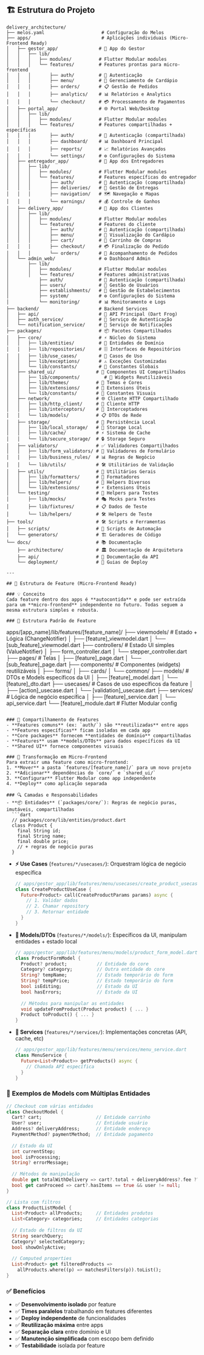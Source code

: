## 🏗️ Estrutura do Projeto

```
delivery_architecture/
├── melos.yaml                     # Configuração do Melos
├── apps/                          # Aplicações individuais (Micro-Frontend Ready)
│   ├── gestor_app/               # 📱 App do Gestor
│   │   ├── lib/
│   │   │   ├── modules/          # Flutter Modular modules
│   │   │   └── features/         # Features prontas para micro-frontend
│   │   │       ├── auth/         # 🔐 Autenticação
│   │   │       ├── menu/         # 🍕 Gerenciamento de Cardápio
│   │   │       ├── orders/       # 📋 Gestão de Pedidos
│   │   │       ├── analytics/    # 📊 Relatórios e Analytics
│   │   │       └── checkout/     # 💳 Processamento de Pagamentos
│   ├── portal_app/               # 🌐 Portal Web/Desktop
│   │   ├── lib/
│   │   │   ├── modules/          # Flutter Modular modules
│   │   │   └── features/         # Features compartilhadas + específicas
│   │   │       ├── auth/         # 🔐 Autenticação (compartilhada)
│   │   │       ├── dashboard/    # 📊 Dashboard Principal
│   │   │       ├── reports/      # 📈 Relatórios Avançados
│   │   │       └── settings/     # ⚙️ Configurações do Sistema
│   ├── entregador_app/           # 🛵 App dos Entregadores
│   │   ├── lib/
│   │   │   ├── modules/          # Flutter Modular modules
│   │   │   └── features/         # Features específicas do entregador
│   │   │       ├── auth/         # 🔐 Autenticação (compartilhada)
│   │   │       ├── deliveries/   # 🚚 Gestão de Entregas
│   │   │       ├── navigation/   # 🗺️ Navegação e Mapas
│   │   │       └── earnings/     # 💰 Controle de Ganhos
│   ├── delivery_app/             # 🍕 App dos Clientes
│   │   ├── lib/
│   │   │   ├── modules/          # Flutter Modular modules
│   │   │   └── features/         # Features do cliente
│   │   │       ├── auth/         # 🔐 Autenticação (compartilhada)
│   │   │       ├── menu/         # 🍕 Visualização do Cardápio
│   │   │       ├── cart/         # 🛒 Carrinho de Compras
│   │   │       ├── checkout/     # 💳 Finalização do Pedido
│   │   │       └── orders/       # 📱 Acompanhamento de Pedidos
│   └── admin_web/                # ⚙️ Dashboard Admin
│       ├── lib/
│       │   ├── modules/          # Flutter Modular modules
│       │   └── features/         # Features administrativas
│           ├── auth/             # 🔐 Autenticação (compartilhada)
│           ├── users/            # 👥 Gestão de Usuários
│           ├── establishments/   # 🏪 Gestão de Estabelecimentos
│           ├── system/           # ⚙️ Configurações do Sistema
│           └── monitoring/       # 📊 Monitoramento e Logs
├── backend/                      # Backend Services
│   ├── api/                      # 🔌 API Principal (Dart Frog)
│   ├── auth_service/             # 🔐 Serviço de Autenticação
│   └── notification_service/     # 📧 Serviço de Notificações
├── packages/                     # 📦 Pacotes Compartilhados
│   ├── core/                     # ⚡ Núcleo do Sistema
│   │   ├── lib/entities/         # 🎯 Entidades de Domínio
│   │   ├── lib/repositories/     # 🗄️ Interfaces de Repositórios
│   │   ├── lib/use_cases/        # 💼 Casos de Uso
│   │   ├── lib/exceptions/       # ⚠️ Exceções Customizadas
│   │   └── lib/constants/        # 📌 Constantes Globais
│   ├── shared_ui/               # 🎨 Componentes UI Compartilhados
│   │   ├── lib/components/         # 🧩 Widgets Reutilizáveis
│   │   ├── lib/themes/          # 🎨 Temas e Cores
│   │   ├── lib/extensions/      # 🔧 Extensions Úteis
│   │   └── lib/constants/       # 📐 Constantes Visuais
│   ├── network/                 # 🌐 Cliente HTTP Compartilhado
│   │   ├── lib/http_client/     # 📡 Cliente HTTP
│   │   ├── lib/interceptors/    # 🔄 Interceptadores
│   │   └── lib/models/          # 📋 DTOs de Rede
│   ├── storage/                 # 💾 Persistência Local
│   │   ├── lib/local_storage/   # 📱 Storage Local
│   │   ├── lib/cache/           # ⚡ Sistema de Cache
│   │   └── lib/secure_storage/  # 🔒 Storage Seguro
│   ├── validators/              # ✅ Validadores Compartilhados
│   │   ├── lib/form_validators/ # 📝 Validadores de Formulário
│   │   ├── lib/business_rules/  # 📊 Regras de Negócio
│   │   └── lib/utils/           # 🛠️ Utilitários de Validação
│   ├── utils/                   # 🔧 Utilitários Gerais
│   │   ├── lib/formatters/      # 📝 Formatadores
│   │   ├── lib/helpers/         # 🤝 Helpers Diversos
│   │   └── lib/extensions/      # ⚡ Extensions Úteis
│   └── testing/                 # 🧪 Helpers para Testes
│       ├── lib/mocks/           # 🎭 Mocks para Testes
│       ├── lib/fixtures/        # 📋 Dados de Teste
│       └── lib/helpers/         # 🛠️ Helpers de Teste
├── tools/                       # 🛠️ Scripts e Ferramentas
│   ├── scripts/                 # 📜 Scripts de Automação
│   └── generators/              # 🏗️ Geradores de Código
└── docs/                        # 📚 Documentação
    ├── architecture/            # 🏛️ Documentação de Arquitetura
    ├── api/                     # 📖 Documentação da API
    └── deployment/              # 🚀 Guias de Deploy

---

## 🧩 Estrutura de Feature (Micro-Frontend Ready)

### 💡 Conceito
Cada feature dentro dos apps é **autocontida** e pode ser extraída para um **micro-frontend** independente no futuro. Todas seguem a mesma estrutura simples e robusta.

### 📁 Estrutura Padrão de Feature
```
apps/[app_name]/lib/features/[feature_name]/
├── viewmodels/                    # Estado + Lógica (ChangeNotifier)
│   ├── [feature]_viewmodel.dart
│   └── [sub_feature]_viewmodel.dart
├── controllers/                   # Estado UI simples (ValueNotifier)
│   ├── form_controller.dart
│   └── stepper_controller.dart
├── pages/                         # Telas
│   ├── [feature]_page.dart
│   └── [sub_feature]_page.dart
├── components/                       # Componentes (widgets) reutilizáveis 
│   ├── forms/
│   ├── cards/
│   └── common/
├── models/                        # DTOs e Models específicos da UI
│   ├── [feature]_model.dart
│   └── [feature]_dto.dart
├── usecases/                      # Casos de uso específicos da feature
│   ├── [action]_usecase.dart
│   └── [validation]_usecase.dart
├── services/                      # Lógica de negócio específica
│   ├── [feature]_service.dart
│   └── api_service.dart
└── [feature]_module.dart          # Flutter Modular config
```

### 🔄 Compartilhamento de Features
- **Features comuns** (ex: `auth/`) são **reutilizadas** entre apps
- **Features específicas** ficam isoladas em cada app
- **Core packages** fornecem **entidades de domínio** compartilhadas
- **Features** usam **models/DTOs** para dados específicos da UI
- **Shared UI** fornece componentes visuais

### 🚀 Transformação em Micro-Frontend
Para extrair uma feature como micro-frontend:
1. **Mover** a pasta `features/[feature_name]/` para um novo projeto
2. **Adicionar** dependências do `core/` e `shared_ui/`  
3. **Configurar** Flutter Modular como app independente
4. **Deploy** como aplicação separada

### 🔍 Camadas e Responsabilidades
- **📦 Entidades** (`packages/core/`): Regras de negócio puras, imutáveis, compartilhadas
  ```dart
  // packages/core/lib/entities/product.dart
  class Product {
    final String id;
    final String name;
    final double price;
    // + regras de negócio puras
  }
  ```

- **⚡ Use Cases** (`features/*/usecases/`): Orquestram lógica de negócio específica
  ```dart
  // apps/gestor_app/lib/features/menu/usecases/create_product_usecase.dart
  class CreateProductUseCase {
    Future<Product> call(CreateProductParams params) async {
      // 1. Validar dados
      // 2. Chamar repository
      // 3. Retornar entidade
    }
  }
  ```

- **📱 Models/DTOs** (`features/*/models/`): Específicos da UI, manipulam entidades + estado local
  ```dart
  // apps/gestor_app/lib/features/menu/models/product_form_model.dart
  class ProductFormModel {
    Product? product;           // Entidade do core
    Category? category;         // Outra entidade do core
    String? tempName;           // Estado temporário do form
    String? tempPrice;          // Estado temporário do form
    bool isEditing;             // Estado da UI
    bool hasErrors;             // Estado da UI
    
    // Métodos para manipular as entidades
    void updateFromProduct(Product product) { ... }
    Product toProduct() { ... }
  }
  ```

- **🔧 Services** (`features/*/services/`): Implementações concretas (API, cache, etc)
  ```dart
  // apps/gestor_app/lib/features/menu/services/menu_service.dart
  class MenuService {
    Future<List<Product>> getProducts() async {
      // Chamada API específica
    }
  }
  ```

### 📝 **Exemplos de Models com Múltiplas Entidades**

```dart
// Checkout com várias entidades
class CheckoutModel {
  Cart? cart;                    // Entidade carrinho
  User? user;                    // Entidade usuário  
  Address? deliveryAddress;      // Entidade endereço
  PaymentMethod? paymentMethod;  // Entidade pagamento
  
  // Estado da UI
  int currentStep;
  bool isProcessing;
  String? errorMessage;
  
  // Métodos de manipulação
  double get totalWithDelivery => cart?.total + deliveryAddress?.fee ?? 0;
  bool get canProceed => cart?.hasItems == true && user != null;
}

// Lista com filtros
class ProductListModel {
  List<Product> allProducts;     // Entidades produtos
  List<Category> categories;     // Entidades categorias
  
  // Estado de filtros da UI
  String searchQuery;
  Category? selectedCategory;
  bool showOnlyActive;
  
  // Computed properties
  List<Product> get filteredProducts => 
    allProducts.where((p) => matchesFilters(p)).toList();
}
```

### ✅ Benefícios
- ✅ **Desenvolvimento isolado** por feature
- ✅ **Times paralelos** trabalhando em features diferentes
- ✅ **Deploy independente** de funcionalidades
- ✅ **Reutilização máxima** entre apps
- ✅ **Separação clara** entre domínio e UI
- ✅ **Manutenção simplificada** com escopo bem definido
- ✅ **Testabilidade** isolada por feature
```